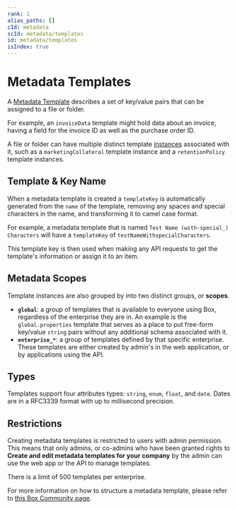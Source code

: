 ```yaml
---
rank: 1
alias_paths: []
cId: metadata
scId: metadata/templates
id: metadata/templates
isIndex: true
---
```

# Metadata Templates

A [Metadata Template][template] describes a set of key/value
pairs that can be assigned to a file or folder.

For example, an `invoiceData` template might hold data about an invoice, having
a field for the invoice ID as well as the purchase order ID.

A file or folder can have multiple distinct template [instances][instance]
associated with it, such as a `marketingCollateral` template instance and a
`retentionPolicy` template instances.

## Template & Key Name

When a metadata template is created a `templateKey` is automatically generated
from the `name` of the template, removing any spaces and special characters in
the name, and transforming it to camel case format.

For example, a metadata template that is named
`Test Name (with-special_) Characters` will have a `templateKey` of
`testNameWithspecialCharacters`.

This template key is then used when making any API requests to get the template's
information or assign it to an item.

## Metadata Scopes

Template instances are also grouped by into two distinct groups, or **scopes**.

* **`global`**: a group of templates that is available to everyone using Box,
  regardless of the enterprise they are in. An example is the
  `global.properties` template that serves as a place to put free-form key/value
  `string` pairs without any additional schema associated with it.
* **`enterprise_*`**: a group of templates defined by that specific enterprise.
  These templates are either created by admin's in the web application, or by
  applications using the API.

## Types

Templates support four attributes types: `string`, `enum`, `float`, and `date`.
Dates are in a RFC3339 format with up to millisecond precision.

## Restrictions

Creating metadata templates is restricted to users with admin permission. This
means that only admins, or co-admins who have been granted rights to **Create
and edit metadata templates for your company** by the admin can use the web app
or the API to manage templates.

There is a limit of 500 templates per enterprise.

For more information on how to structure a metadata template, please refer to
[this Box Community page][community].

[instance]: g://metadata/instances

[template]: g://metadata/templates

[community]: https://community.box.com/t5/How-to-Guides-for-Admins/How-to-Create-the-Right-Metadata-Structure-for-your-Enterprise/ta-p/43960
